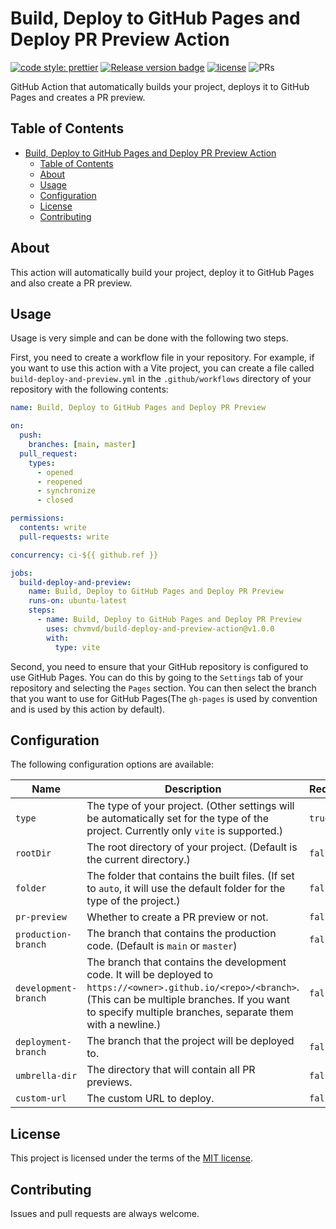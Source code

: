 # Build, Deploy to GitHub Pages and Deploy PR Preview Action

[![code style: prettier](https://img.shields.io/badge/code_style-prettier-ff69b4.svg?style=flat-square)](https://github.com/prettier/prettier)
[![Release version badge](https://img.shields.io/github/v/release/chvmvd/build-deploy-and-preview-action.svg?logo=github)](https://github.com/chvmvd/build-deploy-and-preview-action/releases)
[![license](https://img.shields.io/badge/license-MIT-informational.svg)](LICENSE)
![PRs](https://img.shields.io/badge/PRs-welcome-brightgreen.svg)

GitHub Action that automatically builds your project, deploys it to GitHub Pages and creates a PR preview.

## Table of Contents

- [Build, Deploy to GitHub Pages and Deploy PR Preview Action](#build-deploy-to-github-pages-and-deploy-pr-preview-action)
  - [Table of Contents](#table-of-contents)
  - [About](#about)
  - [Usage](#usage)
  - [Configuration](#configuration)
  - [License](#license)
  - [Contributing](#contributing)

## About

This action will automatically build your project, deploy it to GitHub Pages and also create a PR preview.

## Usage

Usage is very simple and can be done with the following two steps.

First, you need to create a workflow file in your repository. For example, if you want to use this action with a Vite project, you can create a file called `build-deploy-and-preview.yml` in the `.github/workflows` directory of your repository with the following contents:

```yaml
name: Build, Deploy to GitHub Pages and Deploy PR Preview

on:
  push:
    branches: [main, master]
  pull_request:
    types:
      - opened
      - reopened
      - synchronize
      - closed

permissions:
  contents: write
  pull-requests: write

concurrency: ci-${{ github.ref }}

jobs:
  build-deploy-and-preview:
    name: Build, Deploy to GitHub Pages and Deploy PR Preview
    runs-on: ubuntu-latest
    steps:
      - name: Build, Deploy to GitHub Pages and Deploy PR Preview
        uses: chvmvd/build-deploy-and-preview-action@v1.0.0
        with:
          type: vite
```

Second, you need to ensure that your GitHub repository is configured to use GitHub Pages. You can do this by going to the `Settings` tab of your repository and selecting the `Pages` section. You can then select the branch that you want to use for GitHub Pages(The `gh-pages` is used by convention and is used by this action by default).

## Configuration

The following configuration options are available:

| Name                 | Description                                                                                                                                                                                                                 | Required | Default            |
| -------------------- | --------------------------------------------------------------------------------------------------------------------------------------------------------------------------------------------------------------------------- | -------- | ------------------ |
| `type`               | The type of your project. (Other settings will be automatically set for the type of the project. Currently only `vite` is supported.)                                                                                       | `true`   |                    |
| `rootDir`            | The root directory of your project. (Default is the current directory.)                                                                                                                                                     | `false`  | `.`                |
| `folder`             | The folder that contains the built files. (If set to `auto`, it will use the default folder for the type of the project.)                                                                                                   | `false`  | `auto`             |
| `pr-preview`         | Whether to create a PR preview or not.                                                                                                                                                                                      | `false`  | `true`             |
| `production-branch`  | The branch that contains the production code. (Default is `main` or `master`)                                                                                                                                               | `false`  | `main` or `master` |
| `development-branch` | The branch that contains the development code. It will be deployed to `https://<owner>.github.io/<repo>/<branch>`. (This can be multiple branches. If you want to specify multiple branches, separate them with a newline.) | `false`  |                    |
| `deployment-branch`  | The branch that the project will be deployed to.                                                                                                                                                                            | `false`  | `gh-pages`         |
| `umbrella-dir`       | The directory that will contain all PR previews.                                                                                                                                                                            | `false`  | `pr-preview`       |
| `custom-url`         | The custom URL to deploy.                                                                                                                                                                                                   | `false`  |                    |

## License

This project is licensed under the terms of the [MIT license](LICENSE).

## Contributing

Issues and pull requests are always welcome.

